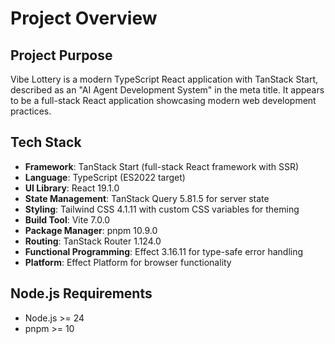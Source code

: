 # Project Overview

## Project Purpose
Vibe Lottery is a modern TypeScript React application with TanStack Start, described as an "AI Agent Development System" in the meta title. It appears to be a full-stack React application showcasing modern web development practices.

## Tech Stack
- **Framework**: TanStack Start (full-stack React framework with SSR)
- **Language**: TypeScript (ES2022 target)
- **UI Library**: React 19.1.0
- **State Management**: TanStack Query 5.81.5 for server state
- **Styling**: Tailwind CSS 4.1.11 with custom CSS variables for theming
- **Build Tool**: Vite 7.0.0
- **Package Manager**: pnpm 10.9.0
- **Routing**: TanStack Router 1.124.0
- **Functional Programming**: Effect 3.16.11 for type-safe error handling
- **Platform**: Effect Platform for browser functionality

## Node.js Requirements
- Node.js >= 24
- pnpm >= 10